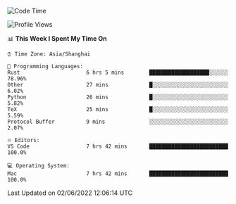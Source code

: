 <!--START_SECTION:waka-->
![Code Time](http://img.shields.io/badge/Code%20Time-1%2C362%20hrs%2035%20mins-blue)

![Profile Views](http://img.shields.io/badge/Profile%20Views-13-blue)

📊 **This Week I Spent My Time On** 

```text
⌚︎ Time Zone: Asia/Shanghai

💬 Programming Languages: 
Rust                     6 hrs 5 mins        ███████████████████░░░░░░   78.96% 
Other                    27 mins             █░░░░░░░░░░░░░░░░░░░░░░░░   6.02% 
Python                   26 mins             █░░░░░░░░░░░░░░░░░░░░░░░░   5.82% 
TeX                      25 mins             █░░░░░░░░░░░░░░░░░░░░░░░░   5.59% 
Protocol Buffer          9 mins              ░░░░░░░░░░░░░░░░░░░░░░░░░   2.07%

🔥 Editors: 
VS Code                  7 hrs 42 mins       █████████████████████████   100.0%

💻 Operating System: 
Mac                      7 hrs 42 mins       █████████████████████████   100.0%

```


 Last Updated on 02/06/2022 12:06:14 UTC
<!--END_SECTION:waka-->
